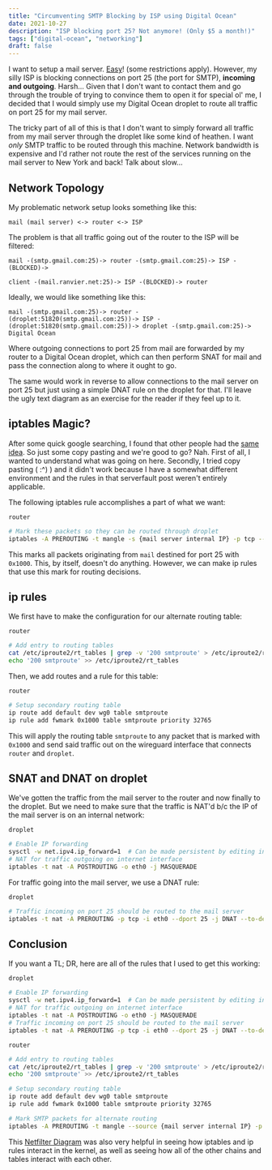 ```yaml
---
title: "Circumventing SMTP Blocking by ISP using Digital Ocean"
date: 2021-10-27
description: "ISP blocking port 25? Not anymore! (Only $5 a month!)"
tags: ["digital-ocean", "networking"]
draft: false
---
```


I want to setup a mail server. [Easy][1]! (some restrictions apply).
However, my silly ISP is blocking connections on port 25 (the port for SMTP),
**incoming and outgoing**. Harsh... Given that I don't want to contact them and go through the
trouble of trying to convince them to open it for special ol' me, I decided that I would simply
use my Digital Ocean droplet to route all traffic on port 25 for my mail server.

The tricky part of all of this is that I don't want to simply forward all traffic from my mail
server through the droplet like some kind of heathen. I want *only* SMTP traffic to be routed
through this machine. Network bandwidth is expensive and I'd rather not route the rest of the
services running on the mail server to New York and back! Talk about slow...

## Network Topology

My problematic network setup looks something like this:

`mail (mail server) <-> router <-> ISP`

The problem is that all traffic going out of the router to the ISP will be filtered:

`mail -(smtp.gmail.com:25)-> router -(smtp.gmail.com:25)-> ISP -(BLOCKED)->`

`client -(mail.ranvier.net:25)-> ISP -(BLOCKED)-> router`

Ideally, we would like something like this:

`mail -(smtp.gmail.com:25)-> router -(droplet:51820(smtp.gmail.com:25))-> ISP -(droplet:51820(smtp.gmail.com:25))-> droplet -(smtp.gmail.com:25)-> Digital Ocean`

Where outgoing connections to port 25 from mail are forwarded by my router to a Digital Ocean droplet,
which can then perform SNAT for mail and pass the connection along to where it ought to go.

The same would work in reverse to allow connections to the mail server on port 25 but just using a simple
DNAT rule on the droplet for that. I'll leave the ugly text diagram as an exercise for the reader if they
feel up to it.

## iptables Magic?

After some quick google searching, I found that other people had the [same idea][2]. So just some copy
pasting and we're good to go? Nah. First of all, I wanted to understand what was going on here. Secondly,
I tried copy pasting ( :^) ) and it didn't work because I have a somewhat different environment and
the rules in that serverfault post weren't entirely applicable.

The following iptables rule accomplishes a part of what we want:

`router`

```sh
# Mark these packets so they can be routed through droplet
iptables -A PREROUTING -t mangle -s {mail server internal IP} -p tcp --dport 25 -j MARK --set-mark 0x1000
```

This marks all packets originating from `mail` destined for port 25 with `0x1000`. This, by itself, doesn't do
anything. However, we can make ip rules that use this mark for routing decisions.

## ip rules

We first have to make the configuration for our alternate routing table:

`router`

```sh
# Add entry to routing tables
cat /etc/iproute2/rt_tables | grep -v '200 smtproute' > /etc/iproute2/rt_tables
echo '200 smtproute' >> /etc/iproute2/rt_tables
```

Then, we add routes and a rule for this table:

`router`

```sh
# Setup secondary routing table
ip route add default dev wg0 table smtproute
ip rule add fwmark 0x1000 table smtproute priority 32765
```

This will apply the routing table `smtproute` to any packet that is marked with `0x1000` and
send said traffic out on the wireguard interface that connects `router` and `droplet`.

## SNAT and DNAT on droplet

We've gotten the traffic from the mail server to the router and now finally to the droplet. But
we need to make sure that the traffic is NAT'd b/c the IP of the mail server is on an internal network:

`droplet`

```sh
# Enable IP forwarding
sysctl -w net.ipv4.ip_forward=1  # Can be made persistent by editing in /etc/sysctl.conf
# NAT for traffic outgoing on internet interface
iptables -t nat -A POSTROUTING -o eth0 -j MASQUERADE
```

For traffic going into the mail server, we use a DNAT rule:

`droplet`

```sh
# Traffic incoming on port 25 should be routed to the mail server
iptables -t nat -A PREROUTING -p tcp -i eth0 --dport 25 -j DNAT --to-destination {mail server internal IP}:25
```

## Conclusion

If you want a TL; DR, here are all of the rules that I used to get this working:

`droplet`

```sh
# Enable IP forwarding
sysctl -w net.ipv4.ip_forward=1  # Can be made persistent by editing in /etc/sysctl.conf
# NAT for traffic outgoing on internet interface
iptables -t nat -A POSTROUTING -o eth0 -j MASQUERADE
# Traffic incoming on port 25 should be routed to the mail server
iptables -t nat -A PREROUTING -p tcp -i eth0 --dport 25 -j DNAT --to-destination {mail server internal IP}:25
```

`router`

```sh
# Add entry to routing tables
cat /etc/iproute2/rt_tables | grep -v '200 smtproute' > /etc/iproute2/rt_tables
echo '200 smtproute' >> /etc/iproute2/rt_tables

# Setup secondary routing table
ip route add default dev wg0 table smtproute
ip rule add fwmark 0x1000 table smtproute priority 32765

# Mark SMTP packets for alternate routing
iptables -A PREROUTING -t mangle --source {mail server internal IP} -p tcp --dport 25 -j MARK --set-mark 0x1000
```

This [Netfilter Diagram][3] was also very helpful in seeing how iptables and ip rules interact
in the kernel, as well as seeing how all of the other chains and tables interact with each other.

[1]: https://mailcow.email/
[2]: https://unix.stackexchange.com/questions/21093/output-traffic-on-different-interfaces-based-on-destination-port
[3]: https://upload.wikimedia.org/wikipedia/commons/3/37/Netfilter-packet-flow.svg
